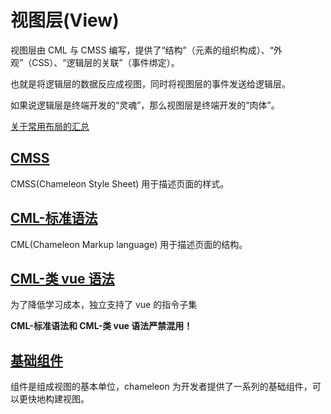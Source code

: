 # 视图层(View)

视图层由 CML 与 CMSS 编写，提供了“结构”（元素的组织构成）、“外观”（CSS）、“逻辑层的关联”（事件绑定）。

也就是将逻辑层的数据反应成视图，同时将视图层的事件发送给逻辑层。

如果说逻辑层是终端开发的“灵魂”，那么视图层是终端开发的“肉体”。

[关于常用布局的汇总](https://github.com/chameleon-team/cml-flexbox)

## [CMSS](./cmss.html)

CMSS(Chameleon Style Sheet) 用于描述页面的样式。

## [CML-标准语法](./cml.html)

CML(Chameleon Markup language) 用于描述页面的结构。

## [CML-类 vue 语法](./vue.html)

为了降低学习成本，独立支持了 vue 的指令子集

**CML-标准语法和 CML-类 vue 语法严禁混用！**

## [基础组件](./base_component.html)

组件是组成视图的基本单位，chameleon 为开发者提供了一系列的基础组件，可以更快地构建视图。
